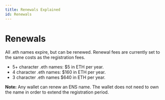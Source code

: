 ```yaml
---
title: Renewals Explained
id: Renewals
---
```


# Renewals

All .eth names expire, but can be renewed. Renewal fees are currently set to the same costs as the registration fees.

* 5+ character .eth names: $5 in ETH per year.
* 4 character .eth names: $160 in ETH per year.
* 3 character .eth names $640 in ETH per year.

**Note:** Any wallet can renew an ENS name. The wallet does not need to own the name in order to extend the registration period.

